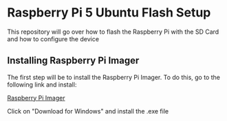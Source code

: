# Raspberry Pi 5 Ubuntu Flash Setup

This repository will go over how to flash the Raspberry Pi with the SD Card and how to configure the device

## Installing Raspberry Pi Imager

The first step will be to install the Raspberry Pi Imager. To do this, go to the following link and install:

[Raspberry Pi Imager](https://www.raspberrypi.com/software/)

Click on "Download for Windows" and install the .exe file



